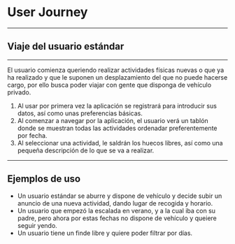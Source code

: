 # User Journey
---
## Viaje del usuario estándar
---

El usuario comienza queriendo realizar actividades físicas nuevas o que ya ha realizado y que le suponen un desplazamiento del que no puede hacerse cargo, por ello busca poder viajar con gente que disponga de vehículo privado.

1. Al usar por primera vez la aplicación se registrará para introducir sus datos, así como unas preferencias básicas.
2. Al comenzar a navegar por la aplicación, el usuario verá un tablón donde se muestran todas las actividades ordenadar preferentemente por fecha.
3. Al seleccionar una actividad, le saldrán los huecos libres, así como una pequeña descripción de lo que se va a realizar.

---
## Ejemplos de uso

* Un usuario estándar se aburre y dispone de vehículo y decide subir un anuncio de una nueva actividad, dando lugar de recogida y horario.
* Un usuario que empezó la escalada en verano, y a la cual iba con su padre, pero ahora por estas fechas no dispone de vehículo y queiere seguir yendo.
* Un usuario tiene un finde libre y quiere poder filtrar por días.
